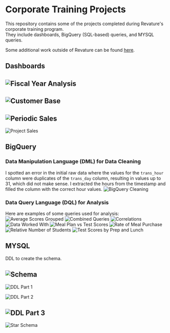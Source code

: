 # Corporate Training Projects

This repository contains some of the projects completed during Revature's corporate training program. </br>
They include dashboards, BigQuery (SQL-based) queries, and MYSQL queries. 

Some additional work outside of Revature can be found [here](https://github.com/OlegZas/LookerBI_and_LookerStudio).

## Dashboards

![Fiscal Year Analysis](https://github.com/OlegZas/Business-Analyst-Training/assets/115661636/2b2706c3-2cbe-4c25-b320-8dd4a15a7907)
--
![Customer Base](https://github.com/OlegZas/Business-Analyst-Training/assets/115661636/3969e86d-e256-49dc-b272-f57691c5a012)
--
![Periodic Sales](https://github.com/OlegZas/Business-Analyst-Training/assets/115661636/2d772f2f-40d5-48c0-9b31-a708d1d0a994)
--
![Project Sales](https://github.com/OlegZas/Business-Analyst-Training/assets/115661636/62918acd-6169-4ad5-a869-9799d4a74d2a)

## BigQuery

### Data Manipulation Language (DML) for Data Cleaning
I spotted an error in the initial raw data where the values for the `trans_hour` column were duplicates of the `trans_day` column, resulting in values up to 31, which did not make sense. I extracted the hours from the timestamp and filled the column with the correct hour values.
![BigQuery Cleaning](https://github.com/OlegZas/Business-Analyst-Training/assets/115661636/1ed72355-0e80-44c9-996c-930411cbec8a)

### Data Query Language (DQL) for Analysis
Here are examples of some queries used for analysis:
![Average Scores Grouped](https://github.com/OlegZas/Business-Analyst-Training/assets/115661636/0254ca96-b675-40df-89df-8290d7ac4190)
![Combined Queries](https://github.com/OlegZas/Business-Analyst-Training/assets/115661636/5e1e6900-8191-43fb-b2c0-e3175a776e7e)
![Correlations](https://github.com/OlegZas/Business-Analyst-Training/assets/115661636/3817f69b-c36f-42ab-b1d6-6622d41692b9)
![Data Worked With](https://github.com/OlegZas/Business-Analyst-Training/assets/115661636/0e93cd72-0584-45b5-a3c6-43fa14c50cc4)
![Meal Plan vs Test Scores](https://github.com/OlegZas/Business-Analyst-Training/assets/115661636/0c8de6dc-cecf-4280-90a5-38c57d0b7486)
![Rate of Meal Purchase](https://github.com/OlegZas/Business-Analyst-Training/assets/115661636/3eb7f3b9-8803-4a17-a798-7843c5c2ae5d)
![Relative Number of Students](https://github.com/OlegZas/Business-Analyst-Training/assets/115661636/cf1c3de1-f492-4938-9ab2-b7419c6e49c9)
![Test Scores by Prep and Lunch](https://github.com/OlegZas/Business-Analyst-Training/assets/115661636/0354ccc4-4f2d-4c18-9121-2b8ceafc87db)

## MYSQL

DDL to create the schema.

  ![Schema](https://github.com/OlegZas/Business-Analyst-Training/assets/115661636/66fe6e1d-b458-4a77-8fbf-b1111f82c574)
--
  ![DDL Part 1](https://github.com/OlegZas/Business-Analyst-Training/assets/115661636/5ebd2811-8ee8-4e16-a62a-0bdb686b30fb)

  ![DDL Part 2](https://github.com/OlegZas/Business-Analyst-Training/assets/115661636/3a94151b-7b69-4d1a-b7ed-3df3f62f6807)

  ![DDL Part 3](https://github.com/OlegZas/Business-Analyst-Training/assets/115661636/b77492b9-4038-4b15-9571-35e20031e8b2)
--
  ![Star Schema](https://github.com/OlegZas/Business-Analyst-Training/assets/115661636/63af2ec7-a755-44eb-ad90-71d4c50b8162)
